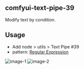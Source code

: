 ## comfyui-text-pipe-39

Modify text by condition.

## Usage

- Add node > utils > Text Pipe #39
- pattern: [Regular Expression](https://developer.mozilla.org/en-US/docs/Web/JavaScript/Guide/Regular_expressions)

![image-1](./images/1.png)
![image-2](./images/2.png)